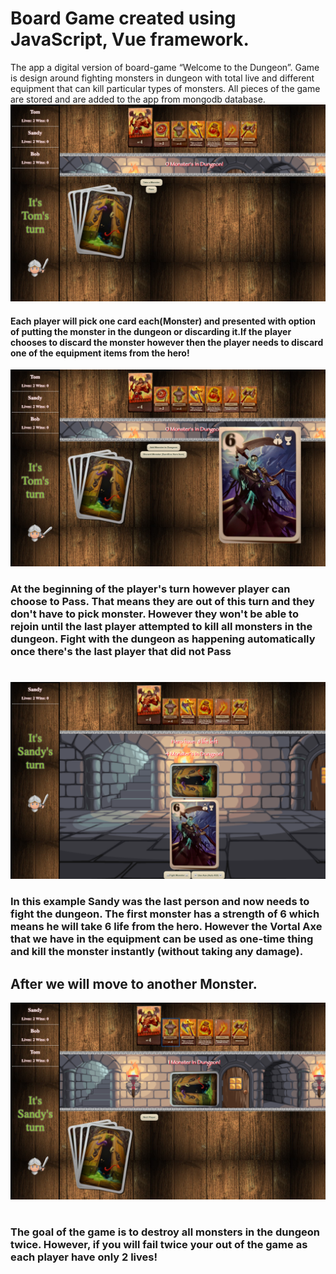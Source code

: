 # Board Game created using JavaScript, Vue framework.

The app a digital version of board-game “Welcome to the Dungeon”. Game is design around fighting monsters in dungeon with total live and different equipment that can kill particular types of monsters. 
All pieces of the game are stored and are added to the app from mongodb database.
![](images/1.png)

#### Each player will pick one card each(Monster) and presented with option of putting the monster in the dungeon or discarding it.If the player chooses to discard the monster however then the player needs to discard one of the equipment items from the hero!
![](images/2.png)

### At the beginning of the player's turn however player can choose to Pass. That means they are out of this turn and they don't have to pick monster. However they won't be able to rejoin until the last player attempted to kill all monsters in the dungeon. Fight with the dungeon as happening automatically once there's the last player that did not Pass
#
#

![](images/4.png)
### In this example Sandy was the last person and now needs to fight the dungeon. The first monster has a strength of 6 which means he will take 6 life from the hero. However the Vortal Axe that we have in the equipment can be used as one-time thing and kill the monster instantly (without taking any damage).
## After we will move to another Monster.
![](images/5.png)
#
#
### The goal of the game is to destroy all monsters in the dungeon twice. However, if you will fail twice your out of the game as each player have only 2 lives!
